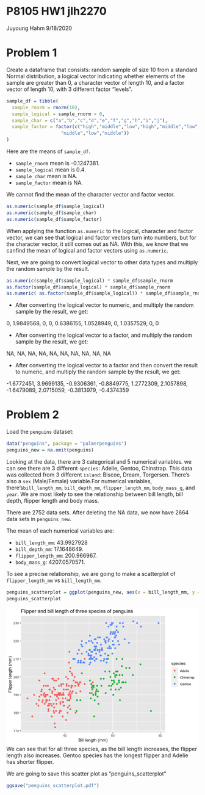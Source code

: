 P8105 HW1 jlh2270
================
Juyoung Hahm
9/18/2020

# Problem 1

Create a dataframe that consists: random sample of size 10 from a
standard Normal distribution, a logical vector indicating whether
elements of the sample are greater than 0, a character vector of length
10, and a factor vector of length 10, with 3 different factor “levels”.

``` r
sample_df = tibble(
  sample_rnorm = rnorm(10),
  sample_logical = sample_rnorm > 0,
  sample_char = c("a","b","c","d","e","f","g","h","i","j"),
  sample_factor = factor(c("high","middle","low","high","middle","low","high",
                    "middle","low","middle"))
)
```

Here are the means of `sample_df`.

  - `sample_rnorm` mean is -0.1247381.
  - `sample_logical` mean is 0.4.
  - `sample_char` mean is NA.
  - `sample_factor` mean is NA.

We cannot find the mean of the character vector and factor vector.

``` r
as.numeric(sample_df$sample_logical)
as.numeric(sample_df$sample_char)
as.numeric(sample_df$sample_factor)
```

When applying the function `as.numeric` to the logical, character and
factor vector, we can see that logical and factor vectors turn into
numbers, but for the character vector, it still comes out as NA. With
this, we know that we canfind the mean of logical and factor vectors
using `as.numeric`.

Next, we are going to convert logical vector to other data types and
multiply the random sample by the result.

``` r
as.numeric(sample_df$sample_logical) * sample_df$sample_rnorm
as.factor(sample_df$sample_logical) * sample_df$sample_rnorm
as.numeric( as.factor(sample_df$sample_logical)) * sample_df$sample_rnorm
```

  - After converting the logical vector to numeric, and multiply the
    random sample by the result, we get:

0, 1.9849568, 0, 0, 0.6386155, 1.0528949, 0, 1.0357529, 0, 0

  - After converting the logical vector to a factor, and multiply the
    random sample by the result, we get:

NA, NA, NA, NA, NA, NA, NA, NA, NA, NA

  - After converting the logical vector to a factor and then convert the
    result to numeric, and multiply the random sample by the result, we
    get:

\-1.6772451, 3.9699135, -0.9306361, -0.8849775, 1.2772309, 2.1057898,
-1.6479089, 2.0715059, -0.3813979, -0.4374359

# Problem 2

Load the `penguins` dataset:

``` r
data("penguins", package = "palmerpenguins")
penguins_new = na.omit(penguins)
```

Looking at the data, there are 3 categorical and 5 numerical variables.
we can see there are 3 different `species`: Adelie, Gentoo, Chinstrap.
This data was collected from 3 different `island`: Biscoe, Dream,
Torgersen. There’s also a `sex` (Male/Female) variable.For numerical
variables, there’s`bill_length_mm`, `bill_depth_mm`,
`flipper_length_mm`, `body_mass_g`, and `year`. We are most likely to
see the relationship between bill length, bill depth, flipper length and
body mass.

There are 2752 data sets. After deleting the NA data, we now have 2664
data sets in `penguins_new`.

The mean of each numerical variables are:

  - `bill_length_mm`: 43.9927928
  - `bill_depth_mm`: 17.1648649.
  - `flipper_length_mm`: 200.966967.
  - `body_mass_g`: 4207.0570571.

To see a precise relationship, we are going to make a scatterplot of
`flipper_length_mm` vs `bill_length_mm`.

``` r
penguins_scatterplot = ggplot(penguins_new, aes(x = bill_length_mm, y = flipper_length_mm, color = species))  + labs(y = "Flipper length (mm)", x = "Bill length (mm)", title = "Flipper and bill length of three species of penguins") + geom_point()
penguins_scatterplot
```

![](P8105_HW1_jlh2270_files/figure-gfm/ggplot%20btw%20flipper%20and%20bill%20length-1.png)<!-- -->
We can see that for all three species, as the bill length increases, the
flipper length also increases. Gentoo species has the longest flipper
and Adelie has shorter flipper.

We are going to save this scatter plot as “penguins\_scatterplot”

``` r
ggsave("penguins_scatterplot.pdf")
```
